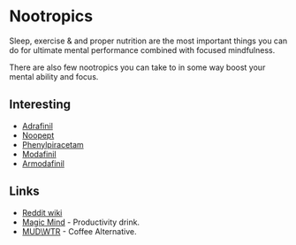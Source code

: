 # Nootropics

Sleep, exercise & and proper nutrition are the most important things you can do for ultimate mental performance combined with focused mindfulness.

There are also few nootropics you can take to in some way boost your mental ability and focus.

## Interesting

* [Adrafinil](https://psychonautwiki.org/wiki/Adrafinil)
* [Noopept](https://psychonautwiki.org/wiki/Noopept)
* [Phenylpiracetam](https://psychonautwiki.org/wiki/Phenylpiracetam)
* [Modafinil](https://psychonautwiki.org/wiki/Modafinil)
* [Armodafinil](https://psychonautwiki.org/wiki/Armodafinil)

## Links

* [Reddit wiki](https://www.reddit.com/r/Nootropics/wiki/index)
* [Magic Mind](https://magicmind.co/) - Productivity drink.
* [MUD\WTR](https://mudwtr.com/) - Coffee Alternative.

